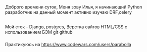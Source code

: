 #
Доброго врeмени суток,
Меня зову Илья, я начинающий Python разработчик
на данный момент активно изучаю DRF,celery
##
Мой стек - 
Django, postgres,
Верстка сайтов HTML/CSS с использованием БЭМ
git github
###
Практикуюсь на 
https://www.codewars.com/users/parabolla
